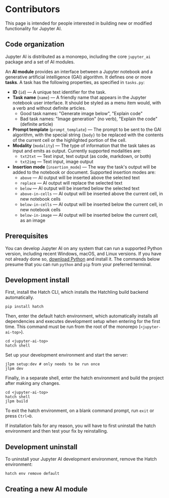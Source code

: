 # Contributors

This page is intended for people interested in building new or modified functionality for Jupyter AI.

## Code organization

Jupyter AI is distributed as a monorepo, including the core `jupyter_ai` package and a set of AI modules.

An **AI module** provides an interface between a Jupyter notebook and a generative artificial intelligence (GAI) algorithm. It defines one or more **tasks**. A task has the following properties, as specified in `tasks.py`:

* **ID** (`id`) — A unique text identifier for the task.
* **Task name** (`name`) — A friendly name that appears in the Jupyter notebook user interface. It should be styled as a menu item would, with a verb and without definite articles.
  * Good task names: "Generate image below", "Explain code"
  * Bad task names: "Image generation" (no verb), "Explain the code" (definite article)
* **Prompt template** (`prompt_template`) — The prompt to be sent to the GAI algorithm, with the special string `{body}` to be replaced with the contents of the current cell or the highlighted portion of the cell.
* **Modality** (`modality`) — The type of information that the task takes as input and emits as output. Currently supported modalities are:
  * `txt2txt` — Text input, text output (as code, markdown, or both)
  * `txt2img` — Text input, image output
* **Insertion mode** (`insertion_mode`) — The way the task's output will be added to the notebook or document. Supported insertion modes are:
  * `above` — AI output will be inserted above the selected text
  * `replace` — AI output will replace the selected text
  * `below` — AI output will be inserted below the selected text
  * `above-in-cells` — AI output will be inserted above the current cell, in new notebook cells
  * `below-in-cells` — AI output will be inserted below the current cell, in new notebook cells
  * `below-in-image` — AI output will be inserted below the current cell, as an image

## Prerequisites

You can develop Jupyter AI on any system that can run a supported Python version, including recent Windows, macOS, and Linux versions. If you have not already done so, [download Python](https://www.python.org/downloads/) and install it. The commands below presume that you can run `python` and `pip` from your preferred terminal.

## Development install

First, install the Hatch CLI, which installs the Hatchling build backend automatically.

```
pip install hatch
```

Then, enter the default hatch environment, which automatically installs all dependencies and executes development setup when entering for the first time. This command must be run from the root of the monorepo (`<jupyter-ai-top>`).

```
cd <jupyter-ai-top>
hatch shell
```

Set up your development environment and start the server:

```
jlpm setup:dev # only needs to be run once
jlpm dev
```

Finally, in a separate shell, enter the hatch environment and build the project after making any changes.

```
cd <jupyter-ai-top>
hatch shell
jlpm build
```

To exit the hatch environment, on a blank command prompt, run `exit` or press `Ctrl+D`.

If installation fails for any reason, you will have to first uninstall the hatch environment and then test your fix by reinstalling.

## Development uninstall

To uninstall your Jupyter AI development environment, remove the Hatch environment:

```
hatch env remove default
```

## Creating a new AI module
